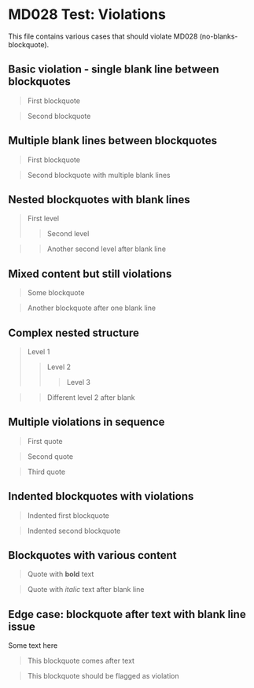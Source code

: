# MD028 Test: Violations

This file contains various cases that should violate MD028 (no-blanks-blockquote).

## Basic violation - single blank line between blockquotes

> First blockquote

> Second blockquote

## Multiple blank lines between blockquotes

> First blockquote


> Second blockquote with multiple blank lines

## Nested blockquotes with blank lines

> First level
> > Second level

> > Another second level after blank line

## Mixed content but still violations

> Some blockquote

> Another blockquote after one blank line

## Complex nested structure

> Level 1
> > Level 2
> > > Level 3

> > Different level 2 after blank

## Multiple violations in sequence

> First quote

> Second quote

> Third quote

## Indented blockquotes with violations

   > Indented first blockquote

   > Indented second blockquote

## Blockquotes with various content

> Quote with **bold** text

> Quote with *italic* text after blank line

## Edge case: blockquote after text with blank line issue

Some text here

> This blockquote comes after text

> This blockquote should be flagged as violation